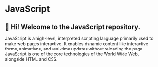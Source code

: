 # JavaScript
## :wave: Hi! Welcome to the JavaScript repository. 
<p>JavaScript is a high-level, interpreted scripting language primarily used to make web pages interactive. It enables dynamic content like interactive forms, animations, and real-time updates without reloading the page. JavaScript is one of the core technologies of the World Wide Web, alongside HTML and CSS.
</p>

